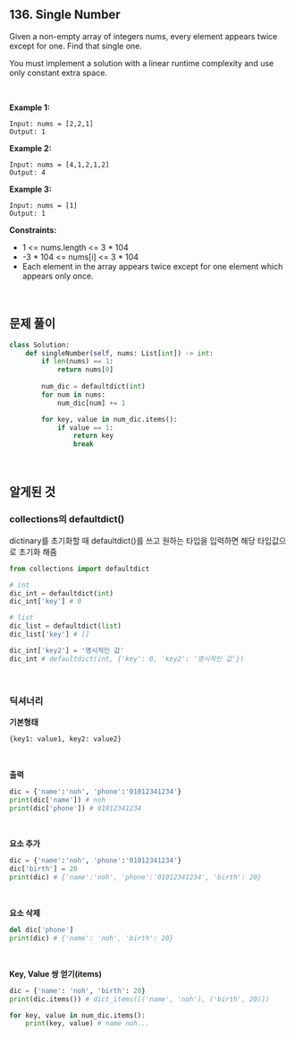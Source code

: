 ## 136. Single Number

Given a non-empty array of integers nums, every element appears twice except for one. Find that single one.

You must implement a solution with a linear runtime complexity and use only constant extra space.

<br> 

**Example 1:**

```
Input: nums = [2,2,1]
Output: 1
```

**Example 2:**

```
Input: nums = [4,1,2,1,2]
Output: 4
```

**Example 3:**

```
Input: nums = [1]
Output: 1
``` 

**Constraints:**

- 1 <= nums.length <= 3 * 104
- -3 * 104 <= nums[i] <= 3 * 104
- Each element in the array appears twice except for one element which appears only once.

<br>

## 문제 풀이

```python
class Solution:
    def singleNumber(self, nums: List[int]) -> int:
        if len(nums) == 1:
            return nums[0]
        
        num_dic = defaultdict(int)
        for num in nums:
            num_dic[num] += 1

        for key, value in num_dic.items():
            if value == 1:
                return key
                break         
```

<br>

## 알게된 것

### collections의 defaultdict()

dictinary를 초기화할 때 defaultdict()를 쓰고 원하는 타입을 입력하면 해당 타입값으로 초기화 해줌
```python
from collections import defaultdict

# int
dic_int = defaultdict(int)
dic_int['key'] # 0

# list
dic_list = defaultdict(list)
dic_list['key'] # []

dic_int['key2'] = '명시적인 값'
dic_int # defaultdict(int, {'key': 0, 'key2': '명시적인 값'})
```

<br>

### 딕셔너리

**기본형태**
```python
{key1: value1, key2: value2}
```

<br>

**출력**

```python
dic = {'name':'noh', 'phone':'01012341234'}
print(dic['name']) # noh
print(dic['phone']) # 01012341234
```

<br>

**요소 추가**

```python
dic = {'name':'noh', 'phone':'01012341234'}
dic['birth'] = 20
print(dic) # {'name':'noh', 'phone':'01012341234', 'birth': 20}
```

<br>

**요소 삭제**

```python
del dic['phone']
print(dic) # {'name': 'noh', 'birth': 20}
```

<br>

**Key, Value 쌍 얻기(items)**

```python
dic = {'name': 'noh', 'birth': 20}
print(dic.items()) # dict_items([('name', 'noh'), ('birth', 20)])

for key, value in num_dic.items():
    print(key, value) # name noh...
```